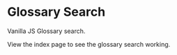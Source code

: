 # Glossary Search

Vanilla JS Glossary search.

View the index page to see the glossary search working.

